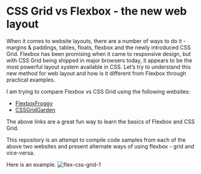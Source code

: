 # CSS Grid vs Flexbox - the new web layout

When it comes to website layouts, there are a number of ways to do it - margins & paddings, tables, floats, flexbox and the newly introduced CSS Grid. Flexbox has been promising when it came to responsive design, but with CSS Grid being shipped in major browsers today, it appears to be the most powerful layout system available in CSS. Let’s try to understand this new method for web layout and how is it different from Flexbox through practical examples.

I am trying to compare Flexbox vs CSS Grid using the following websites:
* [FlexboxFroggy](http://flexboxfroggy.com/)
* [CSSGridGarden](http://cssgridgarden.com/)

The above links are a great fun way to learn the basics of Flexbox and CSS Grid.

This repository is an attempt to compile code samples from each of the above two websites and present alternate ways of using flexbox - grid and vice-versa.

Here is an example.
![flex-css-grid-1](https://cloud.githubusercontent.com/assets/8022693/25053356/112bb976-2157-11e7-8316-a142af8c52fd.png)
